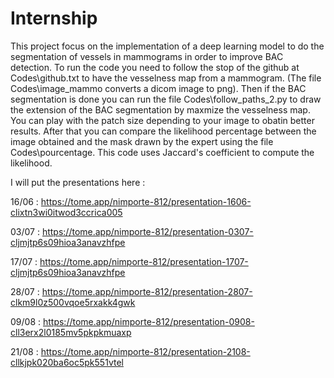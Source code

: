 # Internship

  This project focus on the implementation of a deep learning model to do the segmentation of vessels in mammograms in order to improve BAC detection.
To run the code you need to follow the stop of the github at Codes\github.txt to have the vesselness map from a mammogram. (The file Codes\image_mammo converts a dicom image to png). Then if the BAC segmentation is done you can run the file Codes\follow_paths_2.py to draw the extension of the BAC segmentation by maxmize the vesselness map. You can play with the patch size depending to your image to obatin better results. After that you can compare the likelihood percentage between the image obtained and the mask drawn by the expert using the file Codes\pourcentage. This code uses Jaccard's coefficient to compute the likelihood.

I will put the presentations here :

16/06 : https://tome.app/nimporte-812/presentation-1606-clixtn3wi0itwod3ccrica005

03/07 : https://tome.app/nimporte-812/presentation-0307-cljmjtp6s09hioa3anavzhfpe

17/07 : https://tome.app/nimporte-812/presentation-1707-cljmjtp6s09hioa3anavzhfpe

28/07 : https://tome.app/nimporte-812/presentation-2807-clkm9l0z500vqoe5rxakk4gwk

09/08 : https://tome.app/nimporte-812/presentation-0908-cll3erx2l0185mv5pkpkmuaxp

21/08 : https://tome.app/nimporte-812/presentation-2108-cllkjpk020ba6oc5pk551vtel
